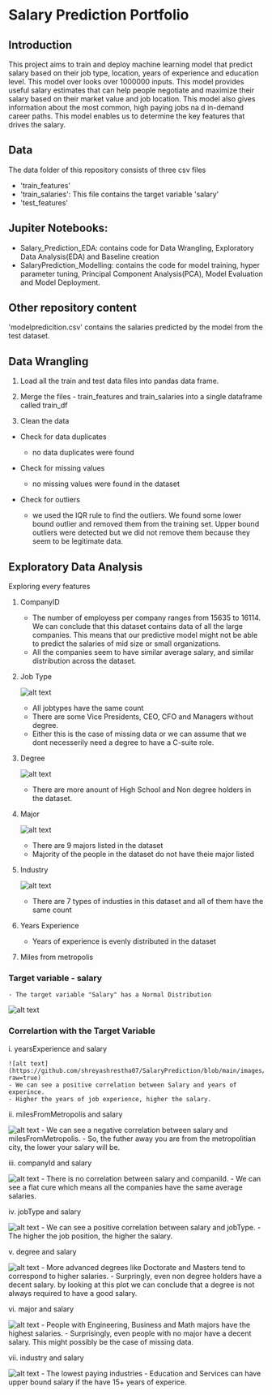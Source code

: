 # Salary Prediction Portfolio
## Introduction

This project aims to train and deploy machine learning model that predict salary based on their job type, location, years of experience and education level. This model over looks over 1000000 inputs. This model provides useful salary estimates that can help people negotiate and maximize their salary based on their market value and job location. This model also gives information about the most common, high paying jobs na d in-demand career paths. This model enables us to determine the key features that drives the salary.
## Data
The data folder of this repository consists of three csv files
- 'train_features'
- 'train_salaries': This file contains the target variable 'salary'
- 'test_features'

## Jupiter Notebooks:

- Salary_Prediction_EDA: contains code for Data Wrangling, Exploratory Data Analysis(EDA) and Baseline creation
- SalaryPrediction_Modelling: contains the code for model training, hyper parameter tuning, Principal Component Analysis(PCA), Model Evaluation and Model Deployment.

## Other repository content
'modelpredicition.csv' contains the salaries predicted by the model from the test dataset.

## Data Wrangling 
1. Load all the train and test data files into pandas data frame.

2. Merge the files - train_features and train_salaries into a single dataframe called train_df

3. Clean the data
- Check for data duplicates
	- no data duplicates were found
- Check for missing values
	- no missing values were found in the dataset
- Check for outliers

	
	-  we used the IQR rule to find the outliers. We found some lower bound outlier and removed them from the training set. Upper bound outliers were detected but we did not remove them because they seem to be legitimate data.

## Exploratory Data Analysis
Exploring every features
1. CompanyID
	- The number of employess per company ranges from 15635 to 16114. We can conclude that this dataset contains data of all the large companies. This means that our predictive model might not be able to predict the salaries of mid size or small organizations.
	- All the companies seem to have similar average salary, and similar distribution across the dataset.
2. Job Type

	![alt text](https://github.com/shreyashrestha07/SalaryPrediction/blob/main/images/jobtype.png?raw=true)
	- All jobtypes have the same count
	- There are some Vice Presidents, CEO, CFO and Managers without degree. 	
	- Either this is the case of missing data or we can assume that we dont necesserily need a degree to have a C-suite role.
3. Degree

	![alt text](https://github.com/shreyashrestha07/SalaryPrediction/blob/main/images/degreetype.png?raw=true)
	- There are more anount of High School and Non degree holders in the dataset.
4. Major

	![alt text](https://github.com/shreyashrestha07/SalaryPrediction/blob/main/images/majortypes.png?raw=true)
	- There are 9 majors listed in the dataset
	- Majority of the people in the dataset do not have theie major listed
5. Industry

	![alt text](https://github.com/shreyashrestha07/SalaryPrediction/blob/main/images/industrytype.png?raw=true)
	- There are 7 types of industies in this dataset and all of them have the same count
6. Years Experience
	- Years of experience is evenly distributed in the dataset
7. Miles from metropolis


### Target variable - salary
	- The target variable "Salary" has a Normal Distribution
![alt text](https://github.com/shreyashrestha07/SalaryPrediction/blob/main/images/targetvar_dist.png?raw=true)

### Correlartion with the Target Variable
i. yearsExperience and salary

	![alt text](https://github.com/shreyashrestha07/SalaryPrediction/blob/main/images/yearsExperienceandsalary.png?raw=true)
	- We can see a positive correlation between Salary and years of experince.
	- Higher the years of job experience, higher the salary.
	
 ii. milesFromMetropolis and salary
 
 ![alt text](https://github.com/shreyashrestha07/SalaryPrediction/blob/main/images/milesandsalary.png?raw=true)
	- We can see a negative correlation between salary and milesFromMetropolis.
	- So, the futher away you are from the metropolitian city, the lower your salary will be.
	
iii. companyId and salary

![alt text](https://github.com/shreyashrestha07/SalaryPrediction/blob/main/images/comanyidandsalary.png?raw=true)
	- There is no correlation between salary and companiId.
	- We can see a flat cure which means all the companies have the same average salaries.

iv. jobType and salary

![alt text](https://github.com/shreyashrestha07/SalaryPrediction/blob/main/images/jobtypeandsalary.png?raw=true)
	- We can see a positive correlation between salary and jobType.
	- The higher the job position, the higher the salary.
	
v. degree and salary

![alt text](https://github.com/shreyashrestha07/SalaryPrediction/blob/main/images/degreeandsalary.png?raw=true)
	- More advanced degrees like Doctorate and Masters tend to correspond to higher salaries.
	- Surpringly, even non degree holders have a decent salary. by looking at this plot we can conclude that a degree is not always required to have a good salary.
	
vi. major and salary

![alt text](https://github.com/shreyashrestha07/SalaryPrediction/blob/main/images/majorandsalary.png?raw=true)
	- People with Engineering, Business and Math majors have the highest salaries.
	- Surprisingly, even people with no major have a decent salary. This might possibly be the case of missing data.
	
vii. industry and salary

![alt text](https://github.com/shreyashrestha07/SalaryPrediction/blob/main/images/industryandsalary.png?raw=true)
	- The lowest paying industries - Education and Services can have upper bound salary if the have 15+ years of experice.
	
